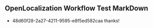 ## OpenLocalization Workflow Test MarkDown
* 48d60f28-2a27-4211-9595-e8f5ed582caa 
thanks!<!--HONumber=Mar16_HO3-->
